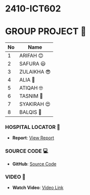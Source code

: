 # 2410-ICT602
# **GROUP PROJECT** 🎉

| No  | Name      |
|-----|-----------|
| 1   | ARIFAH 😊 |
| 2   | SAFURA 😃 |
| 3   | ZULAIKHA 😎 |
| 4   | ALIA 🤩 |
| 5   | ATIQAH 🤓 |
| 6   | TASNIM 🥳 |
| 7   | SYAKIRAH 😍 |
| 8   | BALQIS 💖 |

### HOSPITAL LOCATOR 🏥
- **Report**: [View Report](https://drive.google.com/file/d/1kjJf9mm6gcJvd1lfhbT4s6ek1c_-DLt1/view?usp=sharing)

### SOURCE CODE 💻
- **GitHub**: [Source Code](https://github.com/zulaikha00/group_project)

### VIDEO 🎥
- **Watch Video**: [Video Link](https://youtu.be/o7z_zBCi1Vo?si=1WefE7uHoJwi29Y6)

